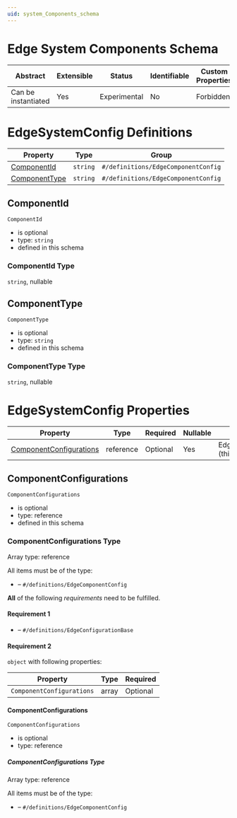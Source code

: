 ```yaml
---
uid: system_Components_schema
---
```


# Edge System Components Schema

| Abstract            | Extensible | Status       | Identifiable | Custom Properties | Additional Properties | Defined In                                                     |
| ------------------- | ---------- | ------------ | ------------ | ----------------- | --------------------- | -------------------------------------------------------------- |
| Can be instantiated | Yes        | Experimental | No           | Forbidden         | Forbidden             | [System_Components_schema.json](System_Components_schema.json) |

# EdgeSystemConfig Definitions

| Property                        | Type     | Group                               |
| ------------------------------- | -------- | ----------------------------------- |
| [ComponentId](#componentid)     | `string` | `#/definitions/EdgeComponentConfig` |
| [ComponentType](#componenttype) | `string` | `#/definitions/EdgeComponentConfig` |

## ComponentId

`ComponentId`

- is optional
- type: `string`
- defined in this schema

### ComponentId Type

`string`, nullable

## ComponentType

`ComponentType`

- is optional
- type: `string`
- defined in this schema

### ComponentType Type

`string`, nullable

# EdgeSystemConfig Properties

| Property                                            | Type      | Required | Nullable | Defined by                     |
| --------------------------------------------------- | --------- | -------- | -------- | ------------------------------ |
| [ComponentConfigurations](#componentconfigurations) | reference | Optional | Yes      | EdgeSystemConfig (this schema) |

## ComponentConfigurations

`ComponentConfigurations`

- is optional
- type: reference
- defined in this schema

### ComponentConfigurations Type

Array type: reference

All items must be of the type:

- []() – `#/definitions/EdgeComponentConfig`

**All** of the following _requirements_ need to be fulfilled.

#### Requirement 1

- []() – `#/definitions/EdgeConfigurationBase`

#### Requirement 2

`object` with following properties:

| Property                  | Type  | Required |
| ------------------------- | ----- | -------- |
| `ComponentConfigurations` | array | Optional |

#### ComponentConfigurations

`ComponentConfigurations`

- is optional
- type: reference

##### ComponentConfigurations Type

Array type: reference

All items must be of the type:

- []() – `#/definitions/EdgeComponentConfig`

